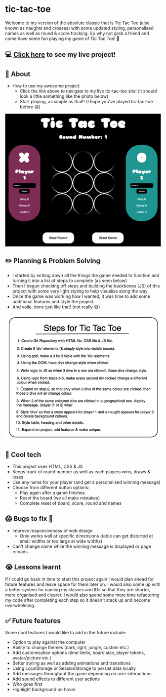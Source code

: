 # tic-tac-toe
Welcome to my version of the absolute classic that is Tic Tac Toe (also known as naughts and crosses) with some updated styling, personalised names as well as round & score tracking. So why not grab a friend and come have some fun playing my game of Tic Tac Toe! :raised_hands:


## :computer: [Click here](https://samueljenkin.github.io/tic-tac-toe/) to see my live project!


## :page_facing_up: About
- How to use my awesome project:
    - Click the link above to navigate to my live tic-tac-toe site! (it should look a little something like the photo below)
    - Start playing, as simple as that!! (I hope you've played tic-tac-toe before :sweat_smile:)

![screenshot of game](./gameScreen.png)


## :pencil2: Planning & Problem Solving
- I started by writing down all the things the game needed to function and turning it into a list of steps to complete (as seen below)
- Then I begun checking off steps and building the backbones (JS) of this project with some very light styling to help visualise along the way.
- Once the game was working how I wanted, it was time to add some additional features and style the project. 
- And voila, done just like that! (not really :sweat_smile:)

![wireframe](./wireFrame.png)


## :rocket: Cool tech
- This project uses HTML, CSS & JS 
- Keeps track of round number as well as each players wins, draws & loses
- Use any name for your player (and get a personalised winning message)
- Choose from different button options:
    - Play again after a game finishes
    - Reset the board (we all make mistakes) 
    - Complete reset of board, score, round and names


## :scream: Bugs to fix :poop:
- Improve responsiveness of web design 
    - Only works well at specific dimensions (table can get distorted at small widths or too large at wide widths)
- Can't change name while the winning message is displayed or page reloads


## :sob: Lessons learnt
If I could go back in time to start this project again I would plan ahead for future features and leave space for them later on. I would also come up with a better system for naming my classes and IDs so that they are shorter, more organised and clearer. I would also spend some more time refactoring my code after completing each step so it doesn't stack up and become overwhelming.


## :white_check_mark: Future features
Some cool features I would like to add in the future include:
- Option to play against the computer
- Ability to change themes (dark, light, jungle, custom etc.)
- Add customisation options (time limits, board size, player tokens, avatar/picture etc.)
- Better styling as well as adding animations and transitions
- Using LocalStorage or SessionStorage to persist data locally 
- Add messages throughout the game depending on user interactions
- Add sound effects to different user actions
- Who goes first
- Highlight background on hover
